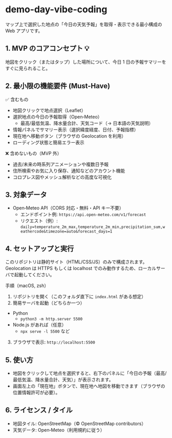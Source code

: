 # demo-day-vibe-coding

マップ上で選択した地点の「今日の天気予報」を取得・表示できる最小構成の Web アプリです。

## 1. MVP のコアコンセプト 💡

地図をクリック（またはタップ）した場所について、今日 1 日の予報サマリーをすぐに見られること。

## 2. 最小限の機能要件 (Must-Have)

✅ 含むもの

- 地図クリックで地点選択（Leaflet）
- 選択地点の今日の予報取得（Open‑Meteo）
  - 最高/最低気温、降水量合計、天気コード（→ 日本語の天気説明）
- 情報パネルでサマリー表示（選択緯度経度、日付、予報指標）
- 現在地へ移動ボタン（ブラウザの Geolocation を利用）
- ローディング状態と簡易エラー表示

❌ 含めないもの（MVP 外）

- 過去/未来の時系列アニメーションや複数日予報
- 住所検索やお気に入り保存、通知などのアカウント機能
- コロプレス図やメッシュ解析などの高度な可視化

## 3. 対象データ

- Open‑Meteo API（CORS 対応・無料・API キー不要）
  - エンドポイント例: `https://api.open-meteo.com/v1/forecast`
  - リクエスト（例）: `daily=temperature_2m_max,temperature_2m_min,precipitation_sum,weathercode&timezone=auto&forecast_days=1`

## 4. セットアップと実行

このリポジトリは静的サイト（HTML/CSS/JS）のみで構成されます。Geolocation は HTTPS もしくは localhost でのみ動作するため、ローカルサーバで起動してください。

手順（macOS, zsh）

1. リポジトリを開く（このフォルダ直下に `index.html` がある想定）
2. 簡易サーバを起動（どちらか一つ）

- Python
  - `python3 -m http.server 5500`
- Node.js があれば（任意）
  - `npx serve -l 5500` など

3. ブラウザで表示: `http://localhost:5500`

## 5. 使い方

- 地図をクリックして地点を選択すると、右下のパネルに「今日の予報（最高/最低気温、降水量合計、天気）」が表示されます。
- 画面左上の「現在地」ボタンで、現在地へ地図を移動できます（ブラウザの位置情報許可が必要）。

## 6. ライセンス / タイル

- 地図タイル: OpenStreetMap（© OpenStreetMap contributors）
- 天気データ: Open‑Meteo（利用規約に従う）
